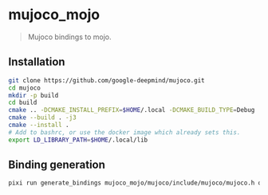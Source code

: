 # mujoco_mojo
> Mujoco bindings to mojo.

## Installation

```bash
git clone https://github.com/google-deepmind/mujoco.git
cd mujoco
mkdir -p build
cd build
cmake .. -DCMAKE_INSTALL_PREFIX=$HOME/.local -DCMAKE_BUILD_TYPE=Debug
cmake --build . -j3
cmake --install .
# Add to bashrc, or use the docker image which already sets this.
export LD_LIBRARY_PATH=$HOME/.local/lib
```

## Binding generation
```bash
pixi run generate_bindings mujoco_mojo/mujoco/include/mujoco/mujoco.h output ~/.local/lib/libmujoco.so '-I /home/c_binder_mojo_user/c_binder_mojo/mujoco_mojo/mujoco/include' mj
```